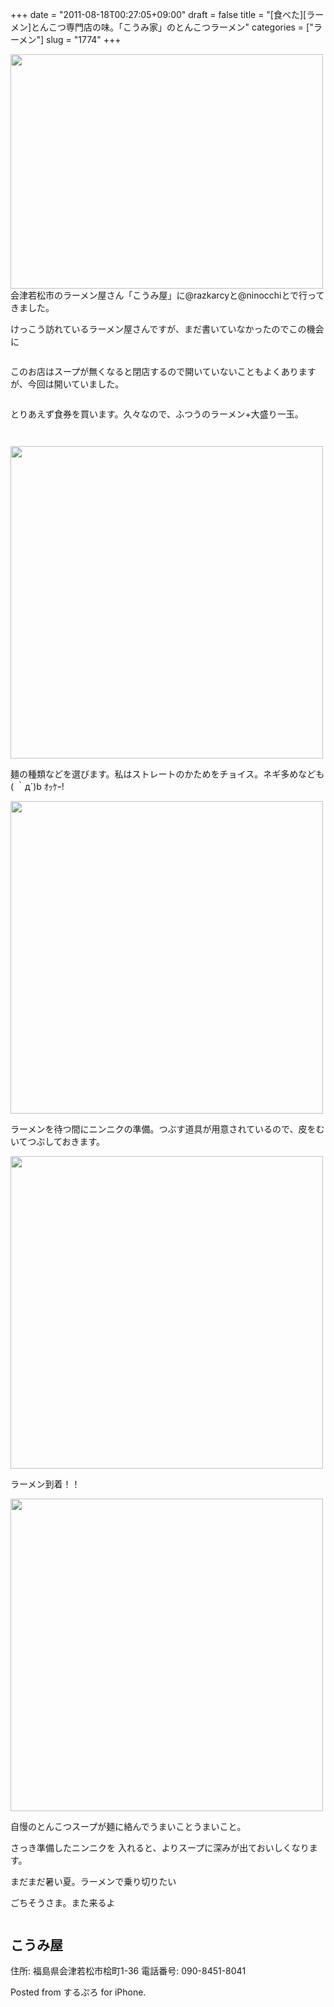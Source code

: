 +++
date = "2011-08-18T00:27:05+09:00"
draft = false
title = "[食べた][ラーメン]とんこつ専門店の味。「こうみ家」のとんこつラーメン"
categories = ["ラーメン"]
slug = "1774"
+++

<img alt="" src="https://knk-n.com/images/2011/08/slooProImg_20110818000008.jpg" width="500" height="375" class="slooProImg" />
会津若松市のラーメン屋さん「こうみ屋」に@razkarcyと@ninocchiとで行ってきました。

けっこう訪れているラーメン屋さんですが、まだ書いていなかったのでこの機会に

<!--more-->
<p style="margin-top: 2em;">

このお店はスープが無くなると閉店するので開いていないこともよくありますが、今回は開いていました。
<p style="margin-top: 2em;">
とりあえず食券を買います。久々なので、ふつうのラーメン+大盛り一玉。
<p style="margin-top: 3em;">

<img alt="" src="https://knk-n.com/images/2011/08/slooProImg_20110818001047.jpg" width="500" height="500" class="slooProImg" />

麺の種類などを選びます。私はストレートのかためをチョイス。ネギ多めなども( ｀д´)b ｵｯｹｰ!


<img alt="" src="https://knk-n.com/images/2011/08/slooProImg_20110818001057.jpg" width="500" height="500" class="slooProImg" />

ラーメンを待つ間にニンニクの準備。つぶす道具が用意されているので、皮をむいてつぶしておきます。


<img src="https://knk-n.com/images/2011/08/slooProImg_20110818001218.jpg" alt="" width="500" height="500" class="slooProImg" />

ラーメン到着！！


<img alt="" src="https://knk-n.com/images/2011/08/slooProImg_20110818001240.jpg" width="500" height="500" class="slooProImg" />

自慢のとんこつスープが麺に絡んでうまいことうまいこと。

さっき準備したニンニクを
入れると、よりスープに深みが出ておいしくなります。

まだまだ暑い夏。ラーメンで乗り切りたい

ごちそうさま。また来るよ
<p style="margin-top: 3em;">
<h2>こうみ屋</h2>
住所: 福島県会津若松市桧町1-36
電話番号: 090-8451-8041

Posted from するぷろ for iPhone.
